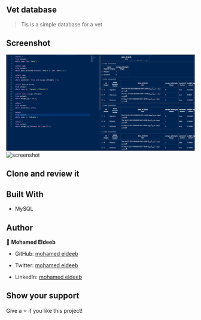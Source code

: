 ## Vet database

> Tis is a simple database for a vet

## Screenshot

![screenshot](./screen.png)
![screenshot](./screen1.png.png)



## Clone and review it


## Built With

- MySQL

## Author

👤 **Mohamed Eldeeb**

- GitHub: [mohamed eldeeb](https://github.com/eng-mohamed-eldeeb)

- Twitter: [mohamed eldeeb](https://twitter.com/eldeeb_3o)

- LinkedIn: [mohamed eldeeb](https://www.linkedin.com/in/mohamed-eldeeb-a69022206/)

## Show your support

Give a ⭐ if you like this project!
